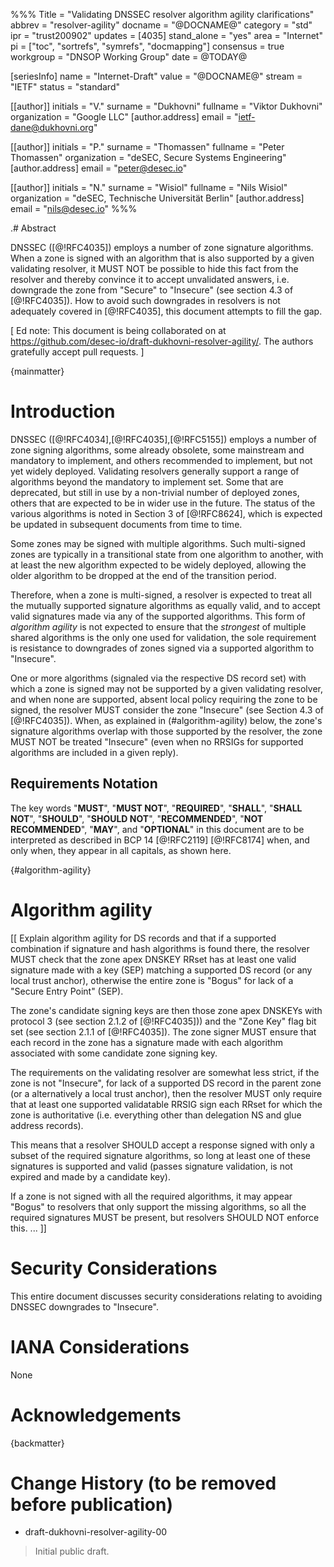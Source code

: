 %%%
Title = "Validating DNSSEC resolver algorithm agility clarifications"
abbrev = "resolver-agility"
docname = "@DOCNAME@"
category = "std"
ipr = "trust200902"
updates = [4035]
stand_alone = "yes"
area = "Internet"
pi = ["toc", "sortrefs", "symrefs", "docmapping"]
consensus = true
workgroup = "DNSOP Working Group"
date = @TODAY@

[seriesInfo]
name = "Internet-Draft"
value = "@DOCNAME@"
stream = "IETF"
status = "standard"

[[author]]
initials = "V."
surname = "Dukhovni"
fullname = "Viktor Dukhovni"
organization = "Google LLC"
[author.address]
 email = "ietf-dane@dukhovni.org"

[[author]]
initials = "P."
surname = "Thomassen"
fullname = "Peter Thomassen"
organization = "deSEC, Secure Systems Engineering"
[author.address]
 email = "peter@desec.io"

[[author]]
initials = "N."
surname = "Wisiol"
fullname = "Nils Wisiol"
organization = "deSEC, Technische Universität Berlin"
[author.address]
 email = "nils@desec.io"
%%%


.# Abstract

DNSSEC ([@!RFC4035]) employs a number of zone signature algorithms.  When a zone
is signed with an algorithm that is also supported by a given validating
resolver, it MUST NOT be possible to hide this fact from the resolver and
thereby convince it to accept unvalidated answers, i.e. downgrade the zone from
"Secure" to "Insecure" (see section 4.3 of [@!RFC4035]).  How to avoid such
downgrades in resolvers is not adequately covered in [@!RFC4035], this document
attempts to fill the gap.

[ Ed note: This document is being collaborated on at
<https://github.com/desec-io/draft-dukhovni-resolver-agility/>.
The authors gratefully accept pull requests. ]

{mainmatter}

# Introduction

DNSSEC ([@!RFC4034],[@!RFC4035],[@!RFC5155]) employs a number of zone signing algorithms, some already
obsolete, some mainstream and mandatory to implement, and others recommended to
implement, but not yet widely deployed.  Validating resolvers generally support
a range of algorithms beyond the mandatory to implement set.  Some that are
deprecated, but still in use by a non-trivial number of deployed zones, others
that are expected to be in wider use in the future.  The status of the various
algorithms is noted in Section 3 of [@!RFC8624], which is expected be updated
in subsequent documents from time to time.

Some zones may be signed with multiple algorithms.  Such multi-signed zones are
typically in a transitional state from one algorithm to another, with at least
the new algorithm expected to be widely deployed, allowing the older algorithm
to be dropped at the end of the transition period.

Therefore, when a zone is multi-signed, a resolver is expected to treat all
the mutually supported signature algorithms as equally valid, and to accept
valid signatures made via any of the supported algorithms.  This form of
*algorithm agility* is not expected to ensure that the *strongest* of multiple
shared algorithms is the only one used for validation, the sole requirement is
resistance to downgrades of zones signed via a supported algorithm to
"Insecure".

One or more algorithms (signaled via the respective DS record set) with which
a zone is signed may not be supported by a
given validating resolver, and when none are supported, absent local policy
requiring the zone to be signed, the resolver MUST consider the zone "Insecure"
(see Section 4.3 of [@!RFC4035]).  When, as explained in (#algorithm-agility)
below, the zone's signature algorithms overlap with those supported by the
resolver, the zone MUST NOT be treated "Insecure" (even when no RRSIGs for
supported algorithms are included in a given reply).


## Requirements Notation

The key words "**MUST**", "**MUST NOT**", "**REQUIRED**",
"**SHALL**", "**SHALL NOT**", "**SHOULD**", "**SHOULD NOT**",
"**RECOMMENDED**", "**NOT RECOMMENDED**", "**MAY**", and
"**OPTIONAL**" in this document are to be interpreted as described in
BCP 14 [@!RFC2119] [@!RFC8174] when, and only when, they appear in all
capitals, as shown here.


{#algorithm-agility}
# Algorithm agility

[[ Explain algorithm agility for DS records and that if a supported combination
   if signature and hash algorithms is found there, the resolver MUST check that
   the zone apex DNSKEY RRset has at least one valid signature made with a key
   (SEP) matching a supported DS record (or any local trust anchor), otherwise the
   entire zone is "Bogus" for lack of a "Secure Entry Point" (SEP).

   The zone's candidate signing keys are then those zone apex DNSKEYs with
   protocol 3 (see section 2.1.2 of [@!RFC4035])) and the "Zone Key" flag bit
   set (see section 2.1.1 of [@!RFC4035]).  The zone signer MUST ensure that
   each record in the zone has a signature made with each algorithm associated
   with some candidate zone signing key.

   The requirements on the validating resolver are somewhat less strict, if the
   zone is not "Insecure", for lack of a supported DS record in the parent zone
   (or a alternatively a local trust anchor), then the resolver MUST only require
   that at least one supported validatable RRSIG sign each RRset for which the zone
   is authoritative (i.e. everything other than delegation NS and glue address
   records).

   This means that a resolver SHOULD accept a response signed with only a subset
   of the required signature algorithms, so long at least one of these signatures
   is supported and valid (passes signature validation, is not expired and made by
   a candidate key).

   If a zone is not signed with all the required algorithms, it may appear "Bogus"
   to resolvers that only support the missing algorithms, so all the required
   signatures MUST be present, but resolvers SHOULD NOT enforce this.
   ... ]]


# Security Considerations

This entire document discusses security considerations relating to avoiding
DNSSEC downgrades to "Insecure".

# IANA Considerations

None

# Acknowledgements


{backmatter}


# Change History (to be removed before publication)

* draft-dukhovni-resolver-agility-00

> Initial public draft.


